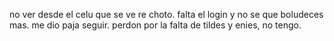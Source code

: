 no ver desde el celu que se ve re choto. falta el login y no se que boludeces mas. me dio paja seguir.
perdon por la falta de tildes y enies, no tengo.
